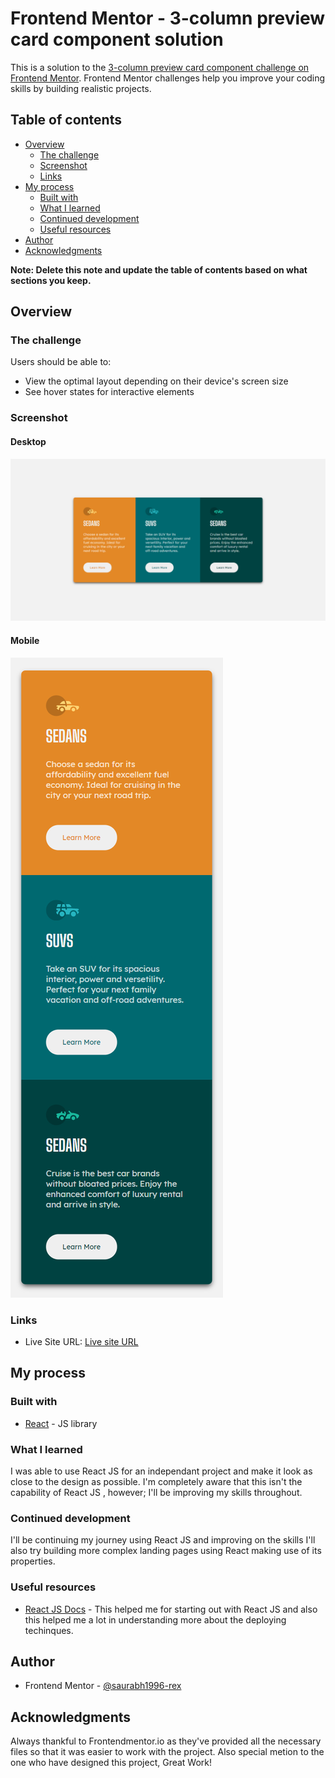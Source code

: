 

# Frontend Mentor - 3-column preview card component solution

This is a solution to the [3-column preview card component challenge on Frontend Mentor](https://www.frontendmentor.io/challenges/3column-preview-card-component-pH92eAR2-). Frontend Mentor challenges help you improve your coding skills by building realistic projects.

## Table of contents

- [Overview](#overview)
  - [The challenge](#the-challenge)
  - [Screenshot](#screenshot)
  - [Links](#links)
- [My process](#my-process)
  - [Built with](#built-with)
  - [What I learned](#what-i-learned)
  - [Continued development](#continued-development)
  - [Useful resources](#useful-resources)
- [Author](#author)
- [Acknowledgments](#acknowledgments)

**Note: Delete this note and update the table of contents based on what sections you keep.**

## Overview

### The challenge

Users should be able to:

- View the optimal layout depending on their device's screen size
- See hover states for interactive elements

### Screenshot

#### Desktop

![Screen desktop](./images/screen-desktop.png)

#### Mobile

![Screen Mobile](./images/screen-mobile.png)

### Links

- Live Site URL: [Live site URL](https://saurabh1996-rex.github.io/3-column-preview-card-component/)

## My process

### Built with

- [React](https://reactjs.org/) - JS library

### What I learned

I was able to use React JS for an independant project and make it look as close to the design as possible. I'm completely aware that this isn't the capability of React JS , however; I'll be improving my skills throughout.

### Continued development

I'll be continuing my journey using React JS and improving on the skills I'll also try building more complex landing pages using React making use of its properties.

### Useful resources

- [React JS Docs](https://reactjs.org/docs/getting-started.html) - This helped me for starting out with React JS and also this helped me a lot in understanding more about the deploying techinques.

## Author

- Frontend Mentor - [@saurabh1996-rex](https://www.frontendmentor.io/profile/saurabh1996-rex)

## Acknowledgments

Always thankful to Frontendmentor.io as they've provided all the necessary files so that it was easier to work with the project. Also special metion to the one who have designed this project, Great Work!
